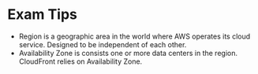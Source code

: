 # Exam Tips

- Region is a geographic area in the world where AWS operates its cloud service. Designed to be independent of each other.
- Availability Zone is consists one or more data centers in the region. CloudFront relies on Availability Zone.
